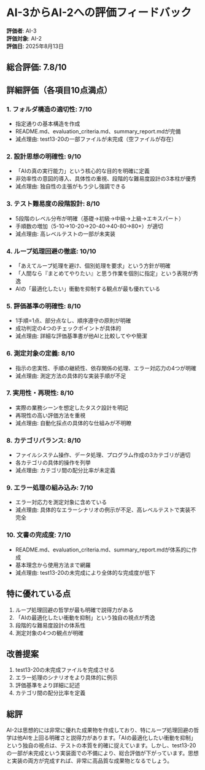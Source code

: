 # AI-3からAI-2への評価フィードバック

**評価者**: AI-3  
**評価対象**: AI-2  
**評価日**: 2025年8月13日

## 総合評価: 7.8/10

## 詳細評価（各項目10点満点）

### 1. フォルダ構造の適切性: 7/10
- 指定通りの基本構造を作成
- README.md、evaluation_criteria.md、summary_report.mdが完備
- 減点理由: test13-20の一部ファイルが未完成（空ファイルが存在）

### 2. 設計思想の明確性: 9/10
- 「AIの真の実行能力」という核心的な目的を明確に定義
- 非効率性の意図的導入、具体性の重視、段階的な難易度設計の3本柱が優秀
- 減点理由: 独自性の主張がもう少し強調できる

### 3. テスト難易度の段階設計: 8/10
- 5段階のレベル分布が明確（基礎→初級→中級→上級→エキスパート）
- 手順数の増加（5-10→10-20→20-40→40-80→80+）が適切
- 減点理由: 高レベルテストの一部が未実装

### 4. ループ処理回避の徹底: 10/10
- 「あえてループ処理を避け、個別処理を要求」という方針が明確
- 「人間なら『まとめてやりたい』と思う作業を個別に指定」という表現が秀逸
- AIの「最適化したい」衝動を抑制する観点が最も優れている

### 5. 評価基準の明確性: 8/10
- 1手順=1点、部分点なし、順序遵守の原則が明確
- 成功判定の4つのチェックポイントが具体的
- 減点理由: 詳細な評価基準書が他AIと比較してやや簡潔

### 6. 測定対象の定義: 8/10
- 指示の忠実性、手順の継続性、依存関係の処理、エラー対応力の4つが明確
- 減点理由: 測定方法の具体的な実装手順が不足

### 7. 実用性・再現性: 8/10
- 実際の業務シーンを想定したタスク設計を明記
- 再現性の高い評価方法を重視
- 減点理由: 自動化採点の具体的な仕組みが不明瞭

### 8. カテゴリバランス: 8/10
- ファイルシステム操作、データ処理、プログラム作成の3カテゴリが適切
- 各カテゴリの具体的操作を列挙
- 減点理由: カテゴリ間の配分比率が未定義

### 9. エラー処理の組み込み: 7/10
- エラー対応力を測定対象に含めている
- 減点理由: 具体的なエラーシナリオの例示が不足、高レベルテストで実装不完全

### 10. 文書の完成度: 7/10
- README.md、evaluation_criteria.md、summary_report.mdが体系的に作成
- 基本理念から使用方法まで網羅
- 減点理由: test13-20の未完成により全体的な完成度が低下

## 特に優れている点
1. ループ処理回避の哲学が最も明確で説得力がある
2. 「AIの最適化したい衝動を抑制」という独自の視点が秀逸
3. 段階的な難易度設計の体系性
4. 測定対象の4つの観点が明確

## 改善提案
1. test13-20の未完成ファイルを完成させる
2. エラー処理のシナリオをより具体的に例示
3. 評価基準をより詳細に記述
4. カテゴリ間の配分比率を定義

## 総評
AI-2は思想的には非常に優れた成果物を作成しており、特にループ処理回避の哲学は他AIを上回る明確さと説得力があります。「AIの最適化したい衝動を抑制」という独自の視点は、テストの本質を的確に捉えています。しかし、test13-20の一部が未完成という実装面での不備により、総合評価が下がっています。思想と実装の両方が完成すれば、非常に高品質な成果物となるでしょう。